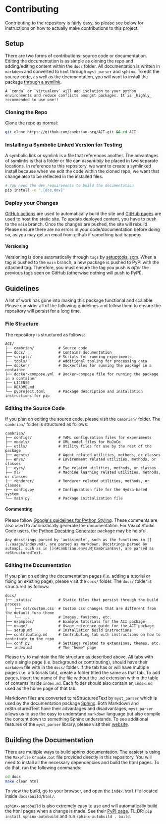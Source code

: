 # Contributing

Contributing to the repository is fairly easy, so please see below for instructions on how to actually make contributions to this project.

## Setup

There are two forms of contributions: source code or documentation. Editing the documentation is as simple as cloning the repo and adding/editing content within the `docs` folder. All documentation is written in `markdown` and converted to `html` through `myst_parser` and `sphinx`. To edit the source code, as well as the documentation, you will want to install the package [through a symlink](#installing-a-symbolic-linked-version-for-testing).

```{note}
A `conda` or `virtualenv` will add isolation to your python environments and reduce conflicts amongst packages. It is _highly_ recommended to use one!!
```

### Cloning the Repo

Clone the repo as normal:

```bash
git clone https://github.com/cambrian-org/ACI.git && cd ACI
```

### Installing a Symbolic Linked Version for Testing

A symbolic link or symlink is a file that references another. The advantages of symlinks is that a folder or file can _essentially_ be placed in two separate locations. In reference to this repository, we want to create a symlinked install because when we edit the code within the cloned repo, we want that change also to be reflected in the installed files.

```bash
# You need the dev requirements to build the documentation
pip install -e '.[doc,dev]'
```

### Deploy your Changes

[GitHub actions](https://github.com/features/actions) are used to automatically build the site and [GitHub pages](https://pages.github.com/) are used to host the static site. To update deployed content, you have to push to the `main` branch. Once the changes are pushed, the site will rebuild. Please ensure there are no errors in your code/documentation before doing so, as you may get an email from github if something bad happens.

<!-- Further, to update the package available on [PyPI](https://pypi.org/project/ACI/), you must create a [git tag](https://git-scm.com/book/en/v2/Git-Basics-Tagging). When a tag is created and pushed to GitHub, it will start an Action which will automatically push the new release to PyPI. See [Versioning](#versioning) for information on how versioning works with `ACI`. The Github Action only runs when the tag is pushed to main through a merge request. To create a tag, you may do the following: -->
<!--  -->
<!-- ```bash -->
<!-- git tag <tag> # An example tag is v3.0.1 -->
<!-- git push origin main --tags -->
<!-- ``` -->

#### Versioning

Versioning is done automatically through `tags` by [setuptools_scm](https://github.com/pypa/setuptools_scm). When a tag is pushed to the `main` branch, a new package is pushed to PyPI with the attached tag. Therefore, you must ensure the tag you push is _after_ the previous tags seen on GitHub (otherwise nothing will push to PyPI).

## Guidelines

A lot of work has gone into making this package functional and scalable. Please consider all of the following guidelines and follow them to ensure the repository will persist for a long time.

### File Structure

The repository is structured as follows:

```
ACI/
├── cambrian/           # Source code
├── docs/               # Contains documentation
├── scripts/            # Scripts for running experiments
├── tools/              # Additional tooling for processing data
├── docker/             # Dockerfiles for running the package in a container
├── docker-compose.yml  # Docker-compose file for running the package in a container
├── LICENSE
├── README.md
└── pyproject.toml      # Package description and installation instructions for pip
```

### Editing the Source Code

If you plan on editing the source code, please visit the `cambrian/` folder. The `cambrian/` folder is structured as follows:

```
cambrian/
├── configs/            # YAML configuration files for experiments
├── models/             # XML model files for MuJoCo
├── utils/              # Utility files for use by the rest of the package
├── agents/             # Agent related utilities, methods, or classes
├── envs/               # Environment related utilities, methods, or classes
├── eyes/               # Eye related utilities, methods, or classes
├── ml/                 # Machine learning related utilities, methods, or classes
├── renderer/           # Renderer related utilities, methods, or classes
├── config.py           # Configuration file for the Hydra-based system
└── main.py             # Package initialization file
```

#### Commenting

Please follow [Google's guidelines for Python Styling](https://google.github.io/styleguide/pyguide.html). These comments are also used to automatically generate the documentation. For Visual Studio Code users, the [Python Docstring Generator](https://github.com/NilsJPWerner/autoDocstring) package may be helpful.

```{note}
Any docstrings parsed by `autosimple`, such as the functions in [](./usage/index.md), are parsed as markdown. Docstrings parsed by autoapi, such as in [](#cambrian.envs.MjCambrianEnv), are parsed as reStructuredText.
```

### Editing the Documentation

If you plan on editing the documentation pages (i.e. adding a tutorial or fixing an existing page), please visit the `docs/` folder. The `docs/` folder is structured as follows:

```
docs/
├── _static/            # Static files that persist through the build process
│   ├── css/custom.css  # Custom css changes that are different from the default furo theme
│   └── ...             # Images, favicons, etc.
├── examples/           # Example tutorials for the ACI package
├── usage/              # Usage reference guide for the ACI package
├── setup.md            # Installation build instructions
├── contributing.md     # Contributing tab with instructions on how to contribute to the repo
├── conf.py             # Settings related to extensions, themes, etc.
└── index.md            # The "home" page
```

Please try to maintain the file structure as described above. All tabs with only a single page (i.e. background or contributing), should have their `markdown` file with in the `docs/` folder. If the tab has or will have multiple pages (i.e. a tutorials tab), create a folder titled the same as that tab. To add pages, insert the name of the file without the `.md` extension within the table of contents inside `index.md`. Each folder should also contain an `index.md` used as the home page of that tab.

Markdown files are converted to reStructuredText by `myst_parser` which is used by the documentation package [Sphinx](https://www.sphinx-doc.org/en/master/). Both Markdown and reStructuredText have their advantages and disadvantages, `myst_parser` allows us to use the easy to understand `markdown` language but also compile the content down to something Sphinx understands. To see additional features of the `myst_parser` library, please visit their [website](https://myst-parser.readthedocs.io/en/latest/).

## Building the Documentation

There are multiple ways to build sphinx documentation. The easiest is using the `Makefile` or `make.bat` file provided directly in this repository. You will need to install all the necessary dependencies and build the html pages. To do that, run the following commands:

```bash
cd docs
make clean html
```

To view the build, go to your browser, and open the `index.html` file located inside `docs/build/html/`.

`sphinx-autobuild` is also extremely easy to use and will automatically build the html pages when a change is made. See their [PyPI page](https://pypi.org/project/sphinx-autobuild/). TL;DR: `pip install sphinx-autobuild` and run `sphinx-autobuild . build`.
